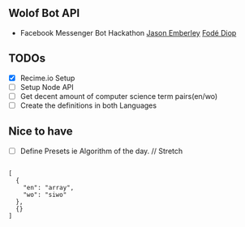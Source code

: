 ## Wolof Bot API

+ Facebook Messenger Bot Hackathon
[Jason Emberley]()
[Fodé Diop]()

## TODOs
+ [X] Recime.io  Setup
+ [ ] Setup Node API
+ [ ] Get decent amount of computer science term pairs(en/wo)
+ [ ] Create the definitions in both Languages

## Nice to have
+ [ ] Define Presets ie Algorithm of the day. // Stretch

```

[
  {
    "en": "array",
    "wo": "siwo"
  },
  {}
]

```
